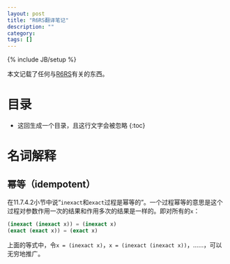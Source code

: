 ```yaml
---
layout: post
title: "R6RS翻译笔记"
description: ""
category: 
tags: []
---
```

{% include JB/setup %}

本文记载了任何与[R6RS](/)有关的东西。

# 目录 <!-- CONTENTS -->

* 这回生成一个目录，且这行文字会被忽略
{:toc}

# 名词解释

## 幂等（idempotent）

在11.7.4.2小节中说“`inexact`和`exact`过程是幂等的”。一个过程幂等的意思是这个过程对参数作用一次的结果和作用多次的结果是一样的。即对所有的`x`：

~~~ scheme
(inexact (inexact x)) = (inexact x)
(exact (exact x)) = (exact x)
~~~

上面的等式中，令`x = (inexact x)`，`x = (inexact (inexact x))`，……，可以无穷地推广。


